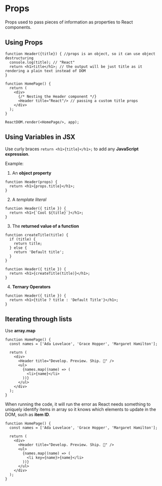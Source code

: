 # Props

Props used to pass pieces of information as properties to React components.

## Using Props

```
function Header({title}) { //props is an object, so it can use object destructuring
  console.log(title); // "React"
  return <h1>title</h1>; // the output will be just title as it rendering a plain text instead of DOM
}

function HomePage() {
  return (
    <div>
      {/* Nesting the Header component */}
      <Header title="React"/> // passing a custom title props
    </div>
  );
}

ReactDOM.render(<HomePage/>, app);
```
## Using Variables in JSX

Use curly braces `return <h1>{title}</h1>;` to add any **JavaScript expression**.

Example:
1. An **object property**
```
function Header(props) {
  return <h1>{props.title}</h1>;
}
```
2. A *template literal*
```
function Header({ title }) {
  return <h1>{`Cool ${title}`}</h1>;
}
```
3. The **returned value of a function**
```
function createTitle(title) {
  if (title) {
    return title;
  } else {
    return 'Default title';
  }
}

function Header({ title }) {
  return <h1>{createTitle(title)}</h1>;
}
```
4. **Ternary Operators**
```
function Header({ title }) {
  return <h1>{title ? title : 'Default Title'}</h1>;
}
```
## Iterating through lists

Use **array.map**

```
function HomePage() {
  const names = ['Ada Lovelace', 'Grace Hopper', 'Margaret Hamilton'];

  return (
    <div>
      <Header title="Develop. Preview. Ship. 🚀" />
      <ul>
        {names.map((name) => (
          <li>{name}</li>
        ))}
      </ul>
    </div>
  );
}
```
When running the code, it will run the error as React needs something to uniquely identify items in array so it knows which elements to update in the DOM, such as **item ID**.

```
function HomePage() {
  const names = ['Ada Lovelace', 'Grace Hopper', 'Margaret Hamilton'];

  return (
    <div>
      <Header title="Develop. Preview. Ship. 🚀" />
      <ul>
        {names.map((name) => (
          <li key={name}>{name}</li>
        ))}
      </ul>
    </div>
  );
}
```
